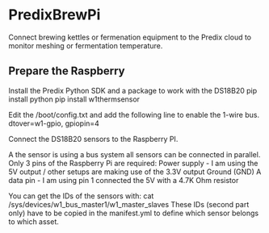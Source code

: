 # PredixBrewPi

Connect brewing kettles or fermenation equipment to the Predix cloud to monitor meshing or fermentation temperature.

## Prepare the Raspberry

Install the Predix Python SDK and a package to work with the DS18B20
pip install python
pip install w1thermsensor

Edit the /boot/config.txt and add the following line to enable the 1-wire bus.
dtover=w1-gpio, gpiopin=4

Connect the DS18B20 sensors to the Raspberry PI.

A the sensor is using a bus system all sensors can be connected in parallel.
Only 3 pins of the Raspberry Pi are required:
Power supply - I am using the 5V output / other setups are making use of the 3.3V output
Ground (GND)
A data pin - I am using pin 1 connected the 5V with a 4.7K Ohm resistor

You can get the IDs of the sensors with:
cat /sys/devices/w1_bus_master1/w1_master_slaves
These IDs (second part only) have to be copied in the manifest.yml to define which sensor belongs to which asset.



